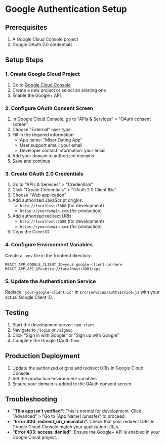 # Google Authentication Setup

## Prerequisites

1. A Google Cloud Console project
2. Google OAuth 2.0 credentials

## Setup Steps

### 1. Create Google Cloud Project

1. Go to [Google Cloud Console](https://console.cloud.google.com/)
2. Create a new project or select an existing one
3. Enable the Google+ API

### 2. Configure OAuth Consent Screen

1. In Google Cloud Console, go to "APIs & Services" > "OAuth consent screen"
2. Choose "External" user type
3. Fill in the required information:
   - App name: "Mixer Dating App"
   - User support email: your email
   - Developer contact information: your email
4. Add your domain to authorized domains
5. Save and continue

### 3. Create OAuth 2.0 Credentials

1. Go to "APIs & Services" > "Credentials"
2. Click "Create Credentials" > "OAuth 2.0 Client IDs"
3. Choose "Web application"
4. Add authorized JavaScript origins:
   - `http://localhost:3000` (for development)
   - `https://yourdomain.com` (for production)
5. Add authorized redirect URIs:
   - `http://localhost:3000` (for development)
   - `https://yourdomain.com` (for production)
6. Copy the Client ID

### 4. Configure Environment Variables

Create a `.env` file in the frontend directory:

```env
REACT_APP_GOOGLE_CLIENT_ID=your-google-client-id-here
REACT_APP_API_URL=http://localhost:3001/api
```

### 5. Update the Authentication Service

Replace `'your-google-client-id'` in `src/services/authService.js` with your actual Google Client ID.

## Testing

1. Start the development server: `npm start`
2. Navigate to `/login` or `/signup`
3. Click "Sign in with Google" or "Sign up with Google"
4. Complete the Google OAuth flow

## Production Deployment

1. Update the authorized origins and redirect URIs in Google Cloud Console
2. Set the production environment variables
3. Ensure your domain is added to the OAuth consent screen

## Troubleshooting

- **"This app isn't verified"**: This is normal for development. Click "Advanced" > "Go to [App Name] (unsafe)" to proceed.
- **"Error 400: redirect_uri_mismatch"**: Check that your redirect URIs in Google Cloud Console match your application URLs.
- **"Error 403: access_denied"**: Ensure the Google+ API is enabled in your Google Cloud project.
